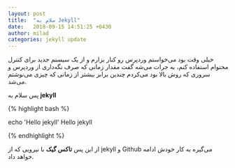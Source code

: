```yaml
---
layout: post
title:  "سلام به Jekyll"
date:   2018-09-15 14:51:25 +0430
author: milad
categories: jekyll update
---
```


خیلی وقت بود می‌خواستم وردپرس رو کنار بزارم و از یک سیستم جدید برای کنترل محتوام استفاده کنم، به جرات می‌شه گفت مقدار زمانی که صرف نگه‌داری از وردپرس و سروری 
که روش بالا بود می‌کردم چندین برابر بیشتر از زمانی که چیزی می‌نوشتم می‌شد.

پس سلام به **jekyll**


{% highlight bash %}

echo 'Hello jekyll'
Hello jekyll

{% endhighlight %}

از این پس **تاکس گیک** با نیرویی که از jekyll و Github می‌گیره به کار خودش ادامه خواهد داد.